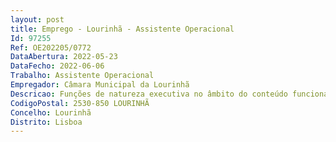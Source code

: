 ```yaml
--- 
layout: post
title: Emprego - Lourinhã - Assistente Operacional
Id: 97255
Ref: OE202205/0772
DataAbertura: 2022-05-23
DataFecho: 2022-06-06
Trabalho: Assistente Operacional
Empregador: Câmara Municipal da Lourinhã
Descricao: Funções de natureza executiva no âmbito do conteúdo funcional fixado em anexo à LTFP, de grau de complexidade 1, como auxiliar de ação educativa, designadamente, proceder ao acolhimento e entrega das crianças e alunos  apoiar os docentes na concretização e dinamização das atividades educativas e socioeducativas, bem como acompanhar as crianças e alunos durante o período de funcionamento dos estabelecimentos de educação e ensino, em transportes, passeios, visitas de estudo ou outras atividades, com vista a assegurar a segurança e um bom ambiente educativo  colaborar na dinamização e acompanhamento e apoio das atividades pedagógicas e lúdicas não letivas no âmbito do apoio à família e dos projetos programas educativos promovidos pela Câmara Municipal  preparar materiais e espaços para o desenvolvimento de atividades  prestar cuidados de higiene pessoal às crianças e auxiliá las nestas tarefas, de acordo com a idade e estado de desenvolvimento da criança  prestar apoio específico a crianças e alunos com necessidades educativas especiais  acompanhar as crianças e alunos durante o período das refeições escolares, assegurando igualmente a sua vigilância  prestar apoio e assistência em situações de primeiros socorros e, em caso de necessidade, acompanhar a criança ou aluno à unidade de prestação de cuidados de saúde  efetuar, no interior e exterior, tarefas indispensáveis ao funcionamento dos serviços  utilizar equipamentos de comunicação, incluindo estabelecer ligações telefónicas  reproduzir documentos com utilização de equipamento próprio  assegurar a limpeza, higienização, arrumação, conservação e boa utilização das instalações, incluindo o espaço de refeitório, bem como do material e equipamento didático e informático necessário ao desenvolvimento do processo educativo.
CodigoPostal: 2530-850 LOURINHÃ
Concelho: Lourinhã
Distrito: Lisboa
--- 
```

